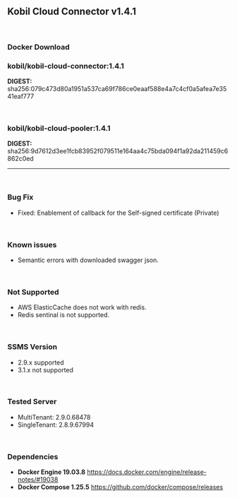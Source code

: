 ## Kobil Cloud Connector v1.4.1

<br/>

### **Docker Download**

### kobil/kobil-cloud-connector:1.4.1
**DIGEST:** sha256:079c473d80a1951a537ca69f786ce0eaaf588e4a7c4cf0a5afea7e3541eaf777

<br/>

### kobil/kobil-cloud-pooler:1.4.1
**DIGEST:** sha256:9d7612d3ee1fcb83952f079511e164aa4c75bda094f1a92da211459c6862c0ed

------------------------------------
<br/>

### Bug Fix
* Fixed: Enablement of callback for the Self-signed certificate (Private)

<br/>

### Known issues
* Semantic errors with downloaded swagger json.

<br/>

### Not Supported
* AWS ElasticCache does not work with redis.
* Redis sentinal is not supported.

<br/>

### SSMS Version
* 2.9.x supported
* 3.1.x not supported

<br/>

### Tested Server
* MultiTenant: 2.9.0.68478
* SingleTenant: 2.8.9.67994

<br/>

### Dependencies
* **Docker Engine 19.03.8**
https://docs.docker.com/engine/release-notes/#19038
* **Docker Compose 1.25.5**
https://github.com/docker/compose/releases

